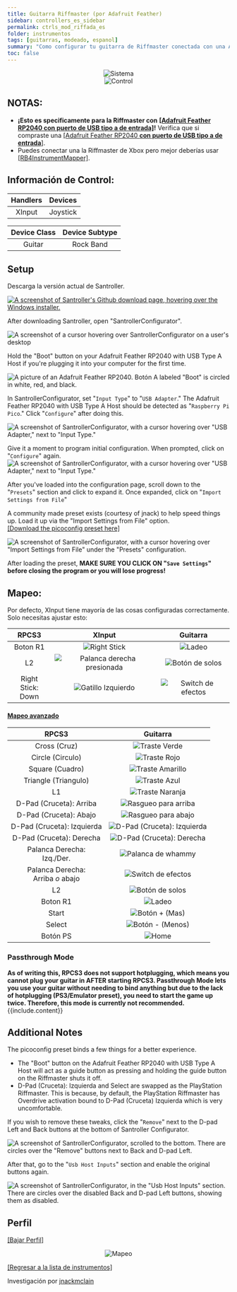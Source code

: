 ```yaml
---
title: Guitarra Riffmaster (por Adafruit Feather)
sidebar: controllers_es_sidebar
permalink: ctrls_mod_riffada_es
folder: instrumentos
tags: [guitarras, modeado, espanol]
summary: "Como configurar tu guitarra de Riffmaster conectada con una Adafruit Feather en RPCS3."
toc: false
---
```


<div align="center"> <img src="https://rb3pc.milohax.org/images/instruments/plat/santroller.png" alt="Sistema" title="Sistema"></div>

<div align="center"> <img src="https://rb3pc.milohax.org/images/instruments/cont/riffmastercontroller.png" alt="Control" title="Control"></div>

## NOTAS:

* **¡Esto es specificamente para la Riffmaster con** [**[Adafruit Feather RP2040 con puerto de USB tipo a de entrada]**](https://www.adafruit.com/product/5723)**!** Verifica que si compraste una [[Adafruit Feather RP2040 **con puerto de USB tipo a de entrada**]](https://www.adafruit.com/product/5723).
* Puedes conectar una la Riffmaster de Xbox pero mejor deberías usar [[RB4InstrumentMapper]](https://rb3pc.milohax.org/ctrls_rb4gtr_xbox).

## Información de Control:

| Handlers | Devices |
|:------------------:|:---------------------:|
| XInput | Joystick |

| Device Class | Device Subtype |
|:------------------:|:---------------------:|
| Guitar | Rock Band |

## Setup

Descarga la versión actual de Santroller.

[![A screenshot of Santroller's Github download page, hovering over the Windows installer.](https://rb3pc.milohax.org/images/instruments/xtra/feather/dlsan.png)](https://github.com/Santroller/Santroller/releases "SantrollerConfigurator")

After downloading Santroller, open "SantrollerConfigurator".

![A screenshot of a cursor hovering over SantrollerConfigurator on a user's desktop](https://rb3pc.milohax.org/images/instruments/xtra/feather/opensan.png "SantrollerConfigurator")

Hold the "Boot" button on your Adafruit Feather RP2040 with USB Type A Host if you're plugging it into your computer for the first time.

![A picture of an Adafruit Feather RP2040. Botón A labeled "Boot" is circled in white, red, and black.](https://rb3pc.milohax.org/images/instruments/xtra/feather/bootada.jpg "Adafruit Feather RP2040 with USB Type A Host")

In SantrollerConfigurator, set "`Input Type`" to "`USB Adapter`." The Adafruit Feather RP2040 with USB Type A Host should be detected as "`Raspberry Pi Pico`." Click "`Configure`" after doing this.

![A screenshot of SantrollerConfigurator, with a cursor hovering over "USB Adapter," next to "Input Type."](https://rb3pc.milohax.org/images/instruments/xtra/feather/sanusb.png "SantrollerConfigurator")

Give it a moment to program initial configuration. When prompted, click on "`Configure`" again.
![A screenshot of SantrollerConfigurator, with a cursor hovering over "USB Adapter," next to "Input Type."](https://rb3pc.milohax.org/images/instruments/xtra/feather/sanconf.png "SantrollerConfigurator")

After you've loaded into the configuration page, scroll down to the "`Presets`" section and click to expand it. Once expanded, click on "`Import Settings from File`"

A community made preset exists (courtesy of jnack) to help speed things up. Load it up via the "Import Settings from File" option.  
[[Download the picoconfig preset here]](https://github.com/carlmylo/docu-rpcs3/raw/refs/heads/gh-pages/downloads/instrument-repo/RiffmasterFeather.picoconfig)

![A screenshot of SantrollerConfigurator, with a cursor hovering over "Import Settings from File" under the "Presets" configuration.](https://rb3pc.milohax.org/images/instruments/xtra/feather/sanpreload.png "Presets")

After loading the preset, **MAKE SURE YOU CLICK ON "`Save Settings`" before closing the program or you will lose progress!**

## Mapeo:

Por defecto, XInput tiene mayoría de las cosas configuradas correctamente. Solo necesitas ajustar esto:

| **RPCS3** | **XInput** | **Guitarra** |
|:--------:|:-----------:|:-----------:|
| Boton R1 | ![Right Stick](https://rb3pc.milohax.org/images/btns/ctrls/360/rs.png "Right Stick") | ![Ladeo](https://rb3pc.milohax.org/images/btns/gtrs/ts.png "Ladeo") | 
| L2 | ![Palanca derecha presionada](https://rb3pc.milohax.org/images/btns/ctrls/360/rsc.png "Palanca derecha presionada") | ![Botón de solos](https://rb3pc.milohax.org/images/btns/gtrs/solo.png "Botón de solos") | 
| Right Stick: <br> Down | ![Gatillo Izquierdo](https://rb3pc.milohax.org/images/btns/ctrls/360/lt.png "Gatillo Izquierdo") | ![Switch de efectos](https://rb3pc.milohax.org/images/btns/gtrs/fx.png "Switch de efectos") |

<div class="panel-group" id="accordion">
                    <div class="panel panel-default">
                        <div class="panel-heading">
                            <h4 class="panel-title">
                                <a class="noCrossRef accordion-toggle" data-toggle="collapse" data-parent="#accordion" href="#mapeo-avanzado">Mapeo avanzado</a>
                            </h4>
                        </div>
                        <div id="mapeo-avanzado" class="panel-collapse collapse noCrossRef">
                            <div class="panel-body">

<table>
<thead>
<tr>
<th align="center"><strong>RPCS3</strong></th>
<th align="center"><strong>Guitarra</strong></th>
</tr>
</thead>
<tbody>
<tr>
<td align="center">Cross (Cruz)</td>
<td align="center"><img src="https://rb3pc.milohax.org/images/btns/gtrs/gf.png" alt="Traste Verde" title="Traste Verde"></td>
</tr>
<tr>
<td align="center">Circle (Circulo)</td>
<td align="center"><img src="https://rb3pc.milohax.org/images/btns/gtrs/rf.png" alt="Traste Rojo" title="Traste Rojo"></td>
</tr>
<tr>
<td align="center">Square (Cuadro)</td>
<td align="center"><img src="https://rb3pc.milohax.org/images/btns/gtrs/yf.png" alt="Traste Amarillo" title="Traste Amarillo"></td>
</tr>
<tr>
<td align="center">Triangle (Triangulo)</td>
<td align="center"><img src="https://rb3pc.milohax.org/images/btns/gtrs/bf.png" alt="Traste Azul" title="Traste Azul"></td>
</tr>
<tr>
<td align="center">L1</td>
<td align="center"><img src="https://rb3pc.milohax.org/images/btns/gtrs/of.png" alt="Traste Naranja" title="Traste Naranja"></td>
</tr>
<tr>
<td align="center">D-Pad (Cruceta): Arriba</td>
<td align="center"><img src="https://rb3pc.milohax.org/images/btns/gtrs/sbu.png" alt="Rasgueo para arriba" title="Rasgueo para arriba"></td>
</tr>
<tr>
<td align="center">D-Pad (Cruceta): Abajo</td>
<td align="center"><img src="https://rb3pc.milohax.org/images/btns/gtrs/sbd.png" alt="Rasgueo para abajo" title="Rasgueo para abajo"></td>
</tr>
<tr>
<td align="center">D-Pad (Cruceta): Izquierda</td>
<td align="center"><img src="https://rb3pc.milohax.org/images/btns/gtrs/dpl.png" alt="D-Pad (Cruceta): Izquierda" title="D-Pad (Cruceta): Izquierda"></td>
</tr>
<tr>
<td align="center">D-Pad (Cruceta): Derecha</td>
<td align="center"><img src="https://rb3pc.milohax.org/images/btns/gtrs/dpr.png" alt="D-Pad (Cruceta): Derecha" title="D-Pad (Cruceta): Derecha"></td>
</tr>
<tr>
<td align="center">Palanca Derecha: <br> Izq./Der.</td>
<td align="center"><img src="https://rb3pc.milohax.org/images/btns/gtrs/wb.png" alt="Palanca de whammy" title="Palanca de whammy"></td>
</tr>
<tr>
<td align="center">Palanca Derecha: <br> Arriba <em>o</em> abajo</td>
<td align="center"><img src="https://rb3pc.milohax.org/images/btns/gtrs/fx.png" alt="Switch de efectos" title="Switch de efectos"></td>
</tr>
<tr>
<td align="center">L2</td>
<td align="center"><img src="https://rb3pc.milohax.org/images/btns/gtrs/solo.png" alt="Botón de solos" title="Botón de solos"></td>
</tr>
<tr>
<td align="center">Boton R1</td>
<td align="center"><img src="https://rb3pc.milohax.org/images/btns/gtrs/ts.png" alt="Ladeo" title="Ladeo"></td>
</tr>
<tr>
<td align="center">Start</td>
<td align="center"><img src="https://rb3pc.milohax.org/images/btns/ctrls/360/start.png" alt="Botón + (Mas)" title="Start"></td>
</tr>
<tr>
<td align="center">Select</td>
<td align="center"><img src="https://rb3pc.milohax.org/images/btns/ctrls/360/back.png" alt="Botón - (Menos)" title="Back"></td>
</tr>
<tr>
<td align="center">Botón PS</td>
<td align="center"><img src="https://rb3pc.milohax.org/images/btns/ctrls/360/home.png" alt="Home" title="Home"></td>
</tr>
</tbody>
</table>
                            </div>
                        </div>
                    </div>
                    <!-- /.panel -->
</div>
<!-- /.panel-group -->

### Passthrough Mode

<div markdown="span" class="alert alert-info" role="alert"><i class="fa fa-info-circle"></i> <b>As of writing this, RPCS3 does not support hotplugging, which means you cannot plug your guitar in AFTER starting RPCS3. Passthrough Mode lets you use your guitar without needing to bind anything but due to the lack of hotplugging (PS3/Emulator preset), you need to start the game up twice. Therefore, this mode is currently not recommended. </b> {{include.content}}</div>

## Additional Notes
The picoconfig preset binds a few things for a better experience.
- The "Boot" button on the Adafruit Feather RP2040 with USB Type A Host will act as a guide button as pressing and holding the guide button on the Riffmaster shuts it off.
- D-Pad (Cruceta): Izquierda and Select are swapped as the PlayStation Riffmaster. This is because, by default, the PlayStation Riffmaster has Overdrive activation bound to D-Pad (Cruceta) Izquierda which is very uncomfortable.

If you wish to remove these tweaks, click the "`Remove`" next to the D-pad Left and Back buttons at the bottom of Santroller Configurator.

![A screenshot of SantrollerConfigurator, scrolled to the bottom. There are circles over the "Remove" buttons next to Back and D-pad Left.](https://rb3pc.milohax.org/images/instruments/xtra/feather/sanrem.png "SantrollerConfigurator")

After that, go to the "`Usb Host Inputs`" section and enable the original buttons again.

![A screenshot of SantrollerConfigurator, in the "Usb Host Inputs" section. There are circles over the disabled Back and D-pad Left buttons, showing them as disabled.](https://rb3pc.milohax.org/images/instruments/xtra/feather/sanhostin.png "Usb Host Inputs")

## Perfil

[[Bajar Perfil]](https://github.com/hmxmilohax/rb3-pc/raw/refs/heads/main/downloads/instrument-repo/Feather%20Riffmaster.7z)

<div align="center"> <img src="https://rb3pc.milohax.org/images/instruments/maps/360rbgtrsmapping.png" alt="Mapeo" title="Mapeo"></div>

[[Regresar a la lista de instrumentos]](https://rb3pc.milohax.org/ctrls_es#lista-de-instrumentos)

Investigación por [jnackmclain](https://github.com/jnackmclain)